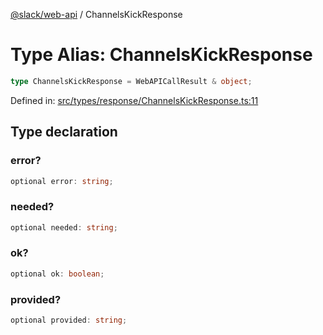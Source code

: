 [@slack/web-api](../index.md) / ChannelsKickResponse

# Type Alias: ChannelsKickResponse

```ts
type ChannelsKickResponse = WebAPICallResult & object;
```

Defined in: [src/types/response/ChannelsKickResponse.ts:11](https://github.com/slackapi/node-slack-sdk/blob/main/packages/web-api/src/types/response/ChannelsKickResponse.ts#L11)

## Type declaration

### error?

```ts
optional error: string;
```

### needed?

```ts
optional needed: string;
```

### ok?

```ts
optional ok: boolean;
```

### provided?

```ts
optional provided: string;
```
